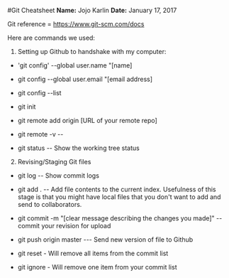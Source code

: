 #Git Cheatsheet
**Name:** Jojo Karlin
**Date:** January 17, 2017

Git reference = https://www.git-scm.com/docs

Here are commands we used:

1. Setting up Github to handshake with my computer:

- 'git config' --global user.name "[name]

- git config --global user.email "[email address]

- git config --list

- git init

- git remote add origin [URL of your remote repo]

- git remote -v  -- 

- git status  -- Show the working tree status


2. Revising/Staging Git files

- git log    -- Show commit logs

- git add .  --  Add file contents to the current index.  Usefulness of this stage is that you might have local files that you don't want to add and send to collaborators.  

- git commit -m "[clear message describing the changes you made]"  -- commit your revision for upload

- git push origin master  --- Send new version of file to Github

- git reset - Will remove all items from the commit list

- git ignore - Will remove one item from your commit list

